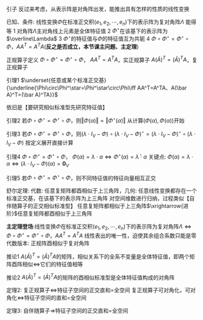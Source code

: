 引子
反过来考虑，从表示阵是对角阵出发，能推出具有怎样的性质的线性变换

已知、条件: 线性变换$\Phi$在标准正交积$(e_1,e_2,\cdots,e_n)$下的表示阵为复对角阵$\Lambda$
能得等
1 对角阵$\Lambda$主对角线上元素是全体特征值
2 $\Phi^\star$在该基下的表示阵为$\overline\Lambda$
3 $\Phi^\star$的特征值与$\Phi$的特征值互为共轭
4 $\Phi\circ\Phi^\star=\Phi^\star\circ\Phi$，$AA^T=A^TA$(**反之是否成立，本节课主问题、主定理**)

正规算子定义
$\Phi\circ\Phi^\star=\Phi^\star\circ\Phi$，
$AA^T=A^TA$，实正规算子
$A(\bar A)^T=(\bar A)^TA$，复正规算子

引理1 $\underset{任意或某个标准正交基}{\underline{\Phi\circ\Phi^\star=\Phi^\star\circ\Phi\iff AA^T=A^TA、A(\bar A)^T=(\bar A)^TA}}$

依旧是【要研究相似标准型先研究特征值】

引理2 若$\Phi\circ\Phi^\star=\Phi^\star\circ\Phi$，则$\Vert\Phi(\alpha)\Vert=\Vert\Phi^\star(\alpha)\Vert$
从计算$(\Phi(\alpha),\Phi(\alpha))$开始

引理3 若$\Phi\circ\Phi^\star=\Phi^\star\circ\Phi$，则$(\lambda\cdot I_V-\Phi)\circ(\lambda\cdot I_V-\Phi)^\star=(\lambda\cdot I_V-\Phi)^\star\circ(\lambda\cdot I_V-\Phi)$
按定义展开直接计算

引理4 $\Phi\circ\Phi^\star=\Phi^\star\circ\Phi$，
$\Phi(\alpha)=\lambda\cdot\alpha\iff\Phi^\star(\alpha)=\bar\lambda\cdot\alpha$
关键点: $\Phi(\alpha)=\lambda\cdot\alpha\iff(\lambda\cdot I_V-\Phi)(\alpha)=\mathbf0_V$

引理5 若$\Phi\circ\Phi^\star=\Phi^\star\circ\Phi$，则不同特征值的特征向量相互正交

舒尔定理: 代数: 任意复矩阵都酉相似于上三角阵，几何: 任意线性变换都存在一个标准正交基，在该基下的表示阵为上三角阵
对空间维数进行归纳，过程类似【自伴随算子的正交相似标准型】
任意复矩阵都相似于上三角阵$\xrightarrow{进阶}$任意复矩阵都酉相似于上三角阵

**主定理登场**:线性变换$\Phi$在标准正交积$(e_1,e_2,\cdots,e_n)$下的表示阵为复对角阵$\Lambda\iff\Phi\circ\Phi^\star=\Phi^\star\circ\Phi$，$AA^T=A^TA$
线性表出的唯一性，迫使其余组合系数只能是零
代数版本: 正规阵酉相似于复对角阵

推论1 $A(\bar A)^T=(\bar A)^TA$的矩阵，相似关系下的全系不变量是全体特征值，即两个矩阵酉阵相似$\iff$它们的特征值相等

推论2 $A(\bar A)^T=(\bar A)^TA$的矩阵的酉相似标准型是全体特征值构成的对角阵

定理2: 复正规算子$\iff$特征子空间的正交直和=全空间
复正规算子可对角化，可对角化$\iff$特征子空间的直和=全空间

定理3: 自伴随算子$\Rightarrow$特征子空间的正交直和=全空间
